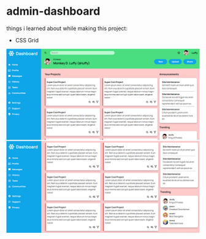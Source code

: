 # admin-dashboard

things i learned about while making this project:

- CSS Grid

![Output 1](./assets/output1.png)
![Output 2](./assets/output2.png)

